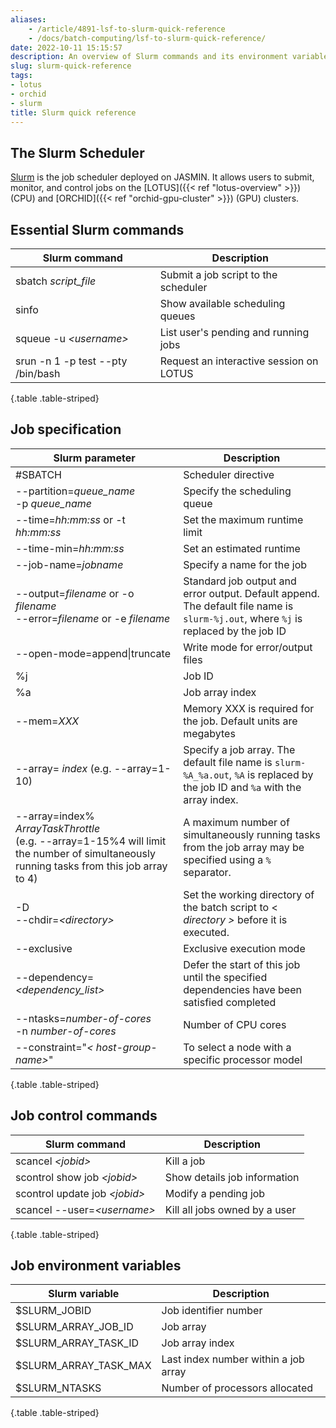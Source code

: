 ```yaml
---
aliases: 
    - /article/4891-lsf-to-slurm-quick-reference
    - /docs/batch-computing/lsf-to-slurm-quick-reference/
date: 2022-10-11 15:15:57
description: An overview of Slurm commands and its environment variables
slug: slurm-quick-reference
tags:
- lotus
- orchid
- slurm
title: Slurm quick reference
---
```


## The Slurm Scheduler

[Slurm](https://slurm.schedmd.com/) is the job scheduler deployed on JASMIN. It
allows users to submit, monitor, and control jobs on the [LOTUS]({{< ref "lotus-overview" >}}) (CPU) and [ORCHID]({{< ref "orchid-gpu-cluster" >}}) (GPU) clusters.

## Essential Slurm commands

| **Slurm command**                  | **Description**                         |
| ---------------------------------- | --------------------------------------- |
| sbatch _script_file_               | Submit a job script to the scheduler    |
| sinfo                              | Show available scheduling queues        |
| squeue -u _\<username\>_           | List user's pending and running jobs    |
| srun -n 1 -p test \--pty /bin/bash | Request an interactive session on LOTUS |
{.table .table-striped}
  
## Job specification

<!-- Turn word wrap off to edit this table, or use a site such as https://tableconvert.com/markdown-to-markdown -->
| **Slurm parameter**                                                                                                                             | **Description**                                                                                                                     |
| ----------------------------------------------------------------------------------------------------------------------------------------------- | ----------------------------------------------------------------------------------------------------------------------------------- |
| #SBATCH                                                                                                                                         | Scheduler directive                                                                                                                 |
| \--partition=_queue_name_ <br> -p _queue_name_                                                                                                  | Specify the scheduling queue                                                                                                        |
| \--time=_hh:mm:ss_ or -t _hh:mm:ss_                                                                                                             | Set the maximum runtime limit                                                                                                       |
| \--time-min=_hh:mm:ss_                                                                                                                          | Set an estimated runtime                                                                                                            |
| \--job-name=_jobname_                                                                                                                           | Specify a name for the job                                                                                                          |
| \--output=_filename_ or  -o _filename_ <br> \--error=_filename_ or -e _filename_                                                                | Standard job output and error output. Default append. The default file name is `slurm-%j.out`, where `%j` is replaced by the job ID |
| \--open-mode=append\|truncate                                                                                                                   | Write mode for error/output files                                                                                                   |
| %j                                                                                                                                              | Job ID                                                                                                                              |
| %a                                                                                                                                              | Job array index                                                                                                                     |
| \--mem=_XXX_                                                                                                                                    | Memory XXX is required for the job. Default units are megabytes                                                                     |
| \--array= _index_  (e.g. \--array=1-10)                                                                                                         | Specify a job array. The default file name is `slurm-%A_%a.out`, `%A` is replaced by the job ID and `%a` with the array index.      |
| \--array=index% _ArrayTaskThrottle_  <br> (e.g. \--array=1-15%4 will limit the number of simultaneously running tasks from this job array to 4) | A maximum number of simultaneously running tasks from the job array may be specified using a `%` separator.                         |
| -D <br> \--chdir=_\<directory\>_                                                                                                                | Set the working directory of the batch script to < _directory >_ before it is executed.                                             |
| \--exclusive                                                                                                                                    | Exclusive execution mode                                                                                                            |
| \--dependency= _\<dependency_list\>_                                                                                                            | Defer the start of this job until the specified dependencies have been satisfied completed                                          |
| \--ntasks=_number-of-cores_ <br> -n _number-of-cores_                                                                                           | Number of CPU cores                                                                                                                 |
| \--constraint="_\< host-group-name\>_"                                                                                                          | To select a node with a specific processor model                                                                                    |
{.table .table-striped}

## Job control commands

| **Slurm command**               | **Description**               |
| ------------------------------- | ----------------------------- |
| scancel _\<jobid\>_             | Kill a job                    |
| scontrol show job _\<jobid\>_   | Show details job information  |
| scontrol update job _\<jobid\>_ | Modify a pending job          |
| scancel \--user=_\<username\>_  | Kill all jobs owned by a user |
{.table .table-striped}
  
## Job environment variables

| **Slurm variable**    | **Description**                      |
| --------------------- | ------------------------------------ |
| $SLURM_JOBID          | Job identifier number                |
| $SLURM_ARRAY_JOB_ID   | Job array                            |
| $SLURM_ARRAY_TASK_ID  | Job array index                      |
| $SLURM_ARRAY_TASK_MAX | Last index number within a job array |
| $SLURM_NTASKS         | Number of processors allocated       |
{.table .table-striped}
